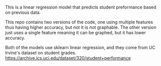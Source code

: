 This is a linear regression model that predicts student preformance based on previous data.

This repo contains two versions of the code, one using multiple features thus having higher accuracy, but not it is not graphable. The other version just uses a single feature meaning it can be graphed, but it has lower accuracy.

Both of the models use sklearn linear regression, and they come from UC Irvine's dataset on student grades. https://archive.ics.uci.edu/dataset/320/student+performance 

